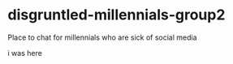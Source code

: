 # disgruntled-millennials-group2
Place to chat for millennials who are sick of social media

i was here
